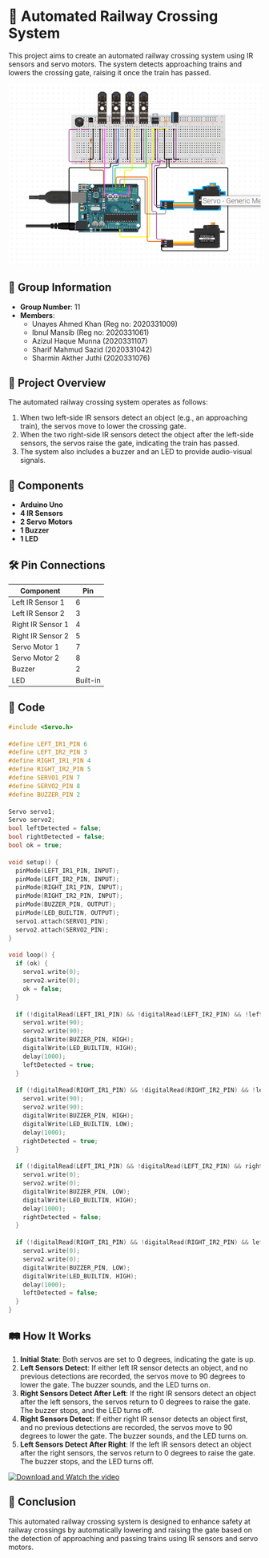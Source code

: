 # 🚉 Automated Railway Crossing System

This project aims to create an automated railway crossing system using IR sensors and servo motors. The system detects approaching trains and lowers the crossing gate, raising it once the train has passed.

![Project Design](micro.PNG)

## 👥 Group Information

- **Group Number**: 11
- **Members**:
  - Unayes Ahmed Khan (Reg no: 2020331009)
  - Ibnul Mansib (Reg no: 2020331061)
  - Azizul Haque Munna (2020331107)
  - Sharif Mahmud Sazid (2020331042)
  - Sharmin Akther Juthi (2020331076)

## 📘 Project Overview

The automated railway crossing system operates as follows:
1. When two left-side IR sensors detect an object (e.g., an approaching train), the servos move to lower the crossing gate.
2. When the two right-side IR sensors detect the object after the left-side sensors, the servos raise the gate, indicating the train has passed.
3. The system also includes a buzzer and an LED to provide audio-visual signals.

## 🔧 Components

- **Arduino Uno**
- **4 IR Sensors**
- **2 Servo Motors**
- **1 Buzzer**
- **1 LED**

## 🛠️ Pin Connections

| Component       | Pin       |
| --------------- | --------- |
| Left IR Sensor 1 | 6        |
| Left IR Sensor 2 | 3        |
| Right IR Sensor 1 | 4       |
| Right IR Sensor 2 | 5       |
| Servo Motor 1   | 7         |
| Servo Motor 2   | 8         |
| Buzzer          | 2         |
| LED             | Built-in  |

## 📝 Code

```cpp
#include <Servo.h>

#define LEFT_IR1_PIN 6
#define LEFT_IR2_PIN 3
#define RIGHT_IR1_PIN 4
#define RIGHT_IR2_PIN 5
#define SERVO1_PIN 7
#define SERVO2_PIN 8
#define BUZZER_PIN 2

Servo servo1;
Servo servo2;
bool leftDetected = false;
bool rightDetected = false;
bool ok = true;

void setup() {
  pinMode(LEFT_IR1_PIN, INPUT);
  pinMode(LEFT_IR2_PIN, INPUT);
  pinMode(RIGHT_IR1_PIN, INPUT);
  pinMode(RIGHT_IR2_PIN, INPUT);
  pinMode(BUZZER_PIN, OUTPUT);
  pinMode(LED_BUILTIN, OUTPUT);
  servo1.attach(SERVO1_PIN);
  servo2.attach(SERVO2_PIN);
}

void loop() {
  if (ok) {
    servo1.write(0);
    servo2.write(0);
    ok = false;
  }

  if (!digitalRead(LEFT_IR1_PIN) && !digitalRead(LEFT_IR2_PIN) && !leftDetected && !rightDetected) {
    servo1.write(90);
    servo2.write(90);
    digitalWrite(BUZZER_PIN, HIGH);
    digitalWrite(LED_BUILTIN, HIGH);
    delay(1000);
    leftDetected = true;
  }
  
  if (!digitalRead(RIGHT_IR1_PIN) && !digitalRead(RIGHT_IR2_PIN) && !leftDetected && !rightDetected) {
    servo1.write(90);
    servo2.write(90);
    digitalWrite(BUZZER_PIN, HIGH);
    digitalWrite(LED_BUILTIN, LOW);
    delay(1000);
    rightDetected = true;
  }

  if (!digitalRead(LEFT_IR1_PIN) && !digitalRead(LEFT_IR2_PIN) && rightDetected) {
    servo1.write(0);
    servo2.write(0);
    digitalWrite(BUZZER_PIN, LOW);
    digitalWrite(LED_BUILTIN, HIGH);
    delay(1000);
    rightDetected = false;
  }

  if (!digitalRead(RIGHT_IR1_PIN) && !digitalRead(RIGHT_IR2_PIN) && leftDetected) {
    servo1.write(0);
    servo2.write(0);
    digitalWrite(BUZZER_PIN, LOW);
    digitalWrite(LED_BUILTIN, HIGH);
    delay(1000);
    leftDetected = false;
  }
}
```
## 🛤️ How It Works

1. **Initial State**: Both servos are set to 0 degrees, indicating the gate is up.
2. **Left Sensors Detect**: If either left IR sensor detects an object, and no previous detections are recorded, the servos move to 90 degrees to lower the gate. The buzzer sounds, and the LED turns on.
3. **Right Sensors Detect After Left**: If the right IR sensors detect an object after the left sensors, the servos return to 0 degrees to raise the gate. The buzzer stops, and the LED turns off.
4. **Right Sensors Detect**: If either right IR sensor detects an object first, and no previous detections are recorded, the servos move to 90 degrees to lower the gate. The buzzer sounds, and the LED turns on.
5. **Left Sensors Detect After Right**: If the left IR sensors detect an object after the right sensors, the servos return to 0 degrees to raise the gate. The buzzer stops, and the LED turns off.

[![Download and Watch the video](https://img.shields.io/badge/Download%20and%20Watch%20the%20Video-%E2%96%B6%EF%B8%8F-blue)](https://github.com/Unayes09/Automated-Railway-Crossing-System/raw/main/Railway_Crossing_Project.mp4)


## 📜 Conclusion

This automated railway crossing system is designed to enhance safety at railway crossings by automatically lowering and raising the gate based on the detection of approaching and passing trains using IR sensors and servo motors.
